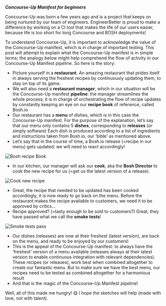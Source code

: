 ***Concourse-Up Manifest for beginners***



Concourse-Up was born a few years ago and is a project that keeps on being nurtured by our team of engineers. EngineerBetter is proud to make a difference by working on a CI tool that makes the life of our users easier, because life is too short for long Concourse and BOSH deployments!

To understand Concourse-Up, it is important to acknowledge the value of the Concourse-Up manifest, which is in charge of important testing.
This post will attempt to explain what the Concourse-Up manifest is in simple terms; the analogy below might help comprehend the flow of activity in our Concourse-Up Manifest pipeline. So here is the story:

- Picture yourself in a **restaurant**. An amazing restaurant that prides itself in always serving the freshest recipes by continuously updating them, to stay on top of its game.
- We will also need a **restaurant manager**, which in our situation will be the Concourse-Up manifest **pipeline**: the manager streamlines the whole process; it is in charge of orchestrating the flow of recipe updates by constantly keeping an eye on our **recipe book** of reference, called Bosh.io
- Our restaurant has a **menu** of dishes, which is in this case the Concourse-Up manifest.
	For the purpose of the explanation, let’s say that our menu only contains 5 **dishes**, corresponding to **releases** (or simply software)
	Each dish is produced according to a list of ingredients and instructions taken from Bosh.io, our ‘bible’ as mentioned above.
- Let’s say that in the course of time, a Bosh.io release (=recipe in our menu) gets updated: we will need to react accordingly!

![Bosh recipe Book](/img/Boshio_recipe_book.jpg)

- In our kitchen, our manager will ask our **cook**, aka the **Bosh Director** to cook the new recipe for us (=get us the latest version of a release).

![Cook new recipe](/img/manager_tells_cook_new_recipe.jpg)


- Great, the recipe that needed to be updated has been cooked accordingly, it is now ready to go back on the menu. Before the restaurant makes the recipe available to customers, we need it to be approved by critics…
- Recipe approved? (=tasty enough to be sold to customers?) Great, they have passed what we call the **smoke tests**!

![Smoke tests pass](/img/smoke_tests_passed_new_menu.jpg)


- Our dishes (releases) are now at their freshest (latest version), are back on the menu, and ready to be enjoyed by our customers!
- This is the appeal of the Concourse-Up manifest: to always have the ‘freshest’ version of a menu available (releases always at their latest version to enable continuous integration with relevant dependencies). These recipes (or releases), work best when combined altogether to create our fantastic menu. But to make sure we have the best menu, our recipes need to be tested as combined altogether for a harmonious result
- And that is the magic of the Concourse-Up Manifest pipeline!


Well, all of this made me hungry! 😋
I hope the sketches will help (made with love, not with talent).
